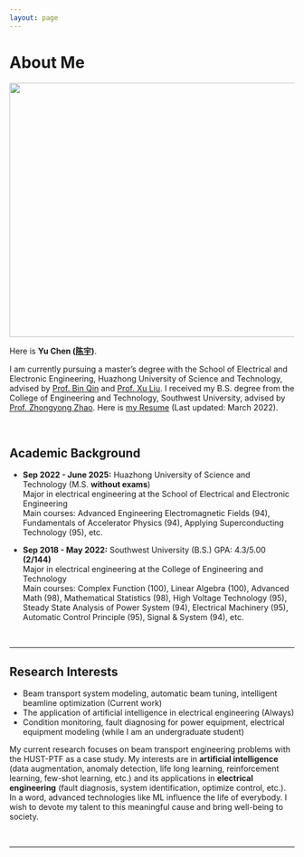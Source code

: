 ```yaml
---
layout: page
---
```


# About Me

<img src="https://hustyuchen.github.io/yuchenbig.jpg" class="floatpic" width="530" height="450">

Here is **Yu Chen ([陈宇](https://hustyuchen.github.io/file/CV_YuChen.pdf))**.

I am currently pursuing a master’s degree with the School of Electrical and Electronic Engineering, Huazhong University of Science and Technology,  advised by [Prof. Bin Qin](http://faculty.hust.edu.cn/qinbin/zh_CN/index/1375399/list/index.htm) and [Prof. Xu Liu](http://faculty.hust.edu.cn/liuxuSEEE/zh_CN/index.htm).  I received my B.S. degree from the College of Engineering and Technology, Southwest University, advised by [Prof. Zhongyong Zhao](http://gcjsxy.swu.edu.cn/info/1013/1634.htm). Here is [my Resume](https://hustyuchen.github.io/file/CV_YuChen.pdf) (Last updated: March 2022).

<br>

## Academic Background

- **Sep 2022 - June 2025:** Huazhong University of Science and Technology (M.S.  **without exams**)<br>Major in electrical engineering at the School of Electrical and Electronic Engineering<br>Main courses:  Advanced Engineering Electromagnetic Fields (94), Fundamentals of Accelerator Physics (94), Applying Superconducting Technology (95), etc.<br>

- **Sep 2018 - May 2022:** Southwest University (B.S.) GPA: 4.3/5.00 **(2/144)**<br>Major in electrical engineering at the College of Engineering and Technology<br>Main courses: Complex Function (100), Linear Algebra (100), Advanced Math (98), Mathematical Statistics (98), High Voltage Technology (95), Steady State Analysis of Power System (94), Electrical Machinery (95),  Automatic Control Principle (95), Signal & System (94), etc.<br>

<br>

---

## Research Interests

- Beam transport system modeling, automatic beam tuning, intelligent beamline optimization (Current work)
- The application of artificial intelligence in electrical engineering (Always)
- Condition monitoring, fault diagnosing for power equipment, electrical equipment modeling (while I am an undergraduate student)

My current research focuses on beam transport engineering problems with the HUST-PTF as a case study. My interests are in **artificial intelligence** (data augmentation, anomaly detection, life long learning, reinforcement learning, few-shot learning, etc.) and its applications in **electrical engineering** (fault diagnosis, system identification, optimize control, etc.). In a word, advanced technologies like ML influence the life of everybody.  I wish to devote my talent to this meaningful cause and bring well-being to society.

<br>

---

